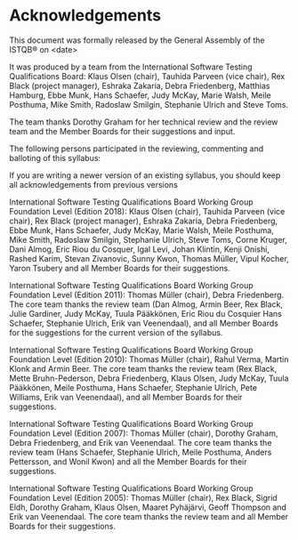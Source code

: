 # Acknowledgements

This document was formally released by the General Assembly of the ISTQB® on \<date\>

It was produced by a team from the International Software Testing Qualifications Board: Klaus Olsen (chair), Tauhida Parveen (vice chair), Rex Black (project manager), Eshraka Zakaria, Debra Friedenberg, Matthias Hamburg, Ebbe Munk, Hans Schaefer, Judy McKay, Marie Walsh, Meile Posthuma, Mike Smith, Radoslaw Smilgin, Stephanie Ulrich and Steve Toms.

The team thanks Dorothy Graham for her technical review and the review team and the Member Boards for their suggestions and input.

The following persons participated in the reviewing, commenting and balloting of this syllabus:

If you are writing a newer version of an existing syllabus, you should keep all acknowledgements from previous versions

International Software Testing Qualifications Board Working Group Foundation Level (Edition 2018): Klaus Olsen (chair), Tauhida Parveen (vice chair), Rex Black (project manager), Eshraka Zakaria, Debra Friedenberg, Ebbe Munk, Hans Schaefer, Judy McKay, Marie Walsh, Meile Posthuma, Mike Smith, Radoslaw Smilgin, Stephanie Ulrich, Steve Toms, Corne Kruger, Dani Almog, Eric Riou du Cosquer, Igal Levi, Johan Klintin, Kenji Onishi, Rashed Karim, Stevan Zivanovic, Sunny Kwon, Thomas Müller, Vipul Kocher, Yaron Tsubery and all Member Boards for their suggestions.

International Software Testing Qualifications Board Working Group Foundation Level (Edition 2011): Thomas Müller (chair), Debra Friedenberg. The core team thanks the review team (Dan Almog, Armin Beer, Rex Black, Julie Gardiner, Judy McKay, Tuula Pääkkönen, Eric Riou du Cosquier Hans Schaefer, Stephanie Ulrich, Erik van Veenendaal), and all Member Boards for the suggestions for the current version of the syllabus.

International Software Testing Qualifications Board Working Group Foundation Level (Edition 2010): Thomas Müller (chair), Rahul Verma, Martin Klonk and Armin Beer. The core team thanks the review team (Rex Black, Mette Bruhn-Pederson, Debra Friedenberg, Klaus Olsen, Judy McKay, Tuula Pääkkönen, Meile Posthuma, Hans Schaefer, Stephanie Ulrich, Pete Williams, Erik van Veenendaal), and all Member Boards for their suggestions.

International Software Testing Qualifications Board Working Group Foundation Level (Edition 2007): Thomas Müller (chair), Dorothy Graham, Debra Friedenberg, and Erik van Veenendaal. The core team thanks the review team (Hans Schaefer, Stephanie Ulrich, Meile Posthuma, Anders Pettersson, and Wonil Kwon) and all the Member Boards for their suggestions.

International Software Testing Qualifications Board Working Group Foundation Level (Edition 2005): Thomas Müller (chair), Rex Black, Sigrid Eldh, Dorothy Graham, Klaus Olsen, Maaret Pyhäjärvi, Geoff Thompson and Erik van Veenendaal. The core team thanks the review team and all Member Boards for their suggestions.